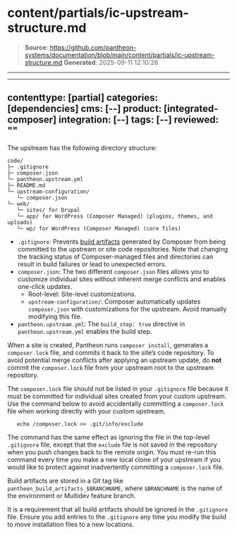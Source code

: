 # content/partials/ic-upstream-structure.md

> **Source**: https://github.com/pantheon-systems/documentation/blob/main/content/partials/ic-upstream-structure.md
> **Generated**: 2025-09-11 12:10:26

---

---
contenttype: [partial]
categories: [dependencies]
cms: [--]
product: [integrated-composer]
integration: [--]
tags: [--]
reviewed: ""
---

The upstream has the following directory structure:

```none:title=code/
code/
├─ .gitignore
├─ composer.json
└─ pantheon.upstream.yml
├─ README.md
└─ upstream-configuration/
   └─ composer.json
└─ web/
   └─ sites/ for Drupal
   └─ app/ for WordPress (Composer Managed) (plugins, themes, and uploads)
   └─ wp/ for WordPress (Composer Managed) (core files)
```

- `.gitignore`: Prevents [build artifacts](/guides/integrated-composer#build-and-deploy-terminology) generated by Composer from being committed to the upstream or site code repositories. Note that changing the tracking status of Composer-managed files and directories can result in build failures or lead to unexpected errors.
- `composer.json`: The two different `composer.json` files allows you to customize individual sites without inherent merge conflicts and enables one-click updates.
  - Root-level: Site-level customizations.
  - `upstream-configuration/`: Composer automatically updates `composer.json` with customizations for the upstream. Avoid manually modifying this file.
- `pantheon.upstream.yml`: The `build_step: true` directive in `pantheon.upstream.yml` enables the build step.

When a site is created, Pantheon runs `composer install`, generates a `composer.lock` file, and commits it back to the site’s code repository. To avoid potential merge conflicts after applying an upstream update, do **not** commit the `composer.lock` file from your upstream root to the upstream repository.

The `composer.lock` file should not be listed in your `.gitignore` file because it must be committed for individual sites created from your custom upstream. Use the command below to avoid accidentally committing a `composer.lock` file when working directly with your custom upstream.

       echo /composer.lock >> .git/info/exclude

The command has the same effect as ignoring the file in the top-level `.gitignore` file, except that the `exclude` file is not saved in the repository when you push changes back to the remote origin. You must re-run this command every time you make a new local clone of your upstream if you would like to protect against inadvertently committing a `composer.lock` file.

Build artifacts are stored in a Git tag like `pantheon_build_artifacts_$BRANCHNAME`, where `$BRANCHNAME` is the name of the environment or Multidev feature branch.

It is a requirement that all build artifacts should be ignored in the `.gitignore` file. Ensure you add entries to the `.gitignore` any time you modify the build to move installation files to a new locations.
